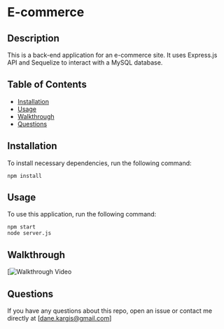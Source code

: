 # E-commerce

## Description
This is a back-end application for an e-commerce site. It uses Express.js API and Sequelize to interact with a MySQL database.

## Table of Contents
* [Installation](#installation)
* [Usage](#usage)
* [Walkthrough](#walkthrough)
* [Questions](#questions)

## Installation
To install necessary dependencies, run the following command:
```
npm install
```

## Usage
To use this application, run the following command:
```
npm start
node server.js
```

## Walkthrough
[![Walkthrough Video](https://drive.google.com/file/d/1roQM9AoKzbCh7teZ58z7Yg_5sbFjWAOo/view?usp=sharing)

## Questions
If you have any questions about this repo, open an issue or contact me directly at [dane.kargis@gmail.com]